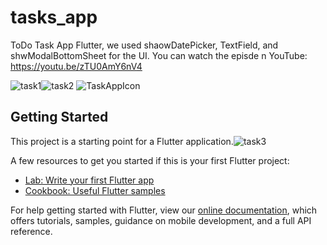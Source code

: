 # tasks_app

ToDo Task App Flutter, we used shaowDatePicker, TextField, and shwModalBottomSheet for the UI.
You can watch the episde n YouTube: https://youtu.be/zTU0AmY6nV4

![task1](https://user-images.githubusercontent.com/36349126/172049898-87316228-2e7e-4f57-8202-62b616148c30.png)![task2](https://user-images.githubusercontent.com/36349126/172049921-000949ef-b356-441a-a421-7a8b64a80936.png)
![TaskAppIcon](https://user-images.githubusercontent.com/36349126/172049930-50d6aa7b-6323-49e6-aca0-1f464a02e55f.png)



## Getting Started

This project is a starting point for a Flutter application.![task3](https://user-images.githubusercontent.com/36349126/172049924-4ccc5d09-0b91-4a5f-9561-8684d8b3d013.png)


A few resources to get you started if this is your first Flutter project:

- [Lab: Write your first Flutter app](https://flutter.dev/docs/get-started/codelab)
- [Cookbook: Useful Flutter samples](https://flutter.dev/docs/cookbook)

For help getting started with Flutter, view our
[online documentation](https://flutter.dev/docs), which offers tutorials,
samples, guidance on mobile development, and a full API reference.
